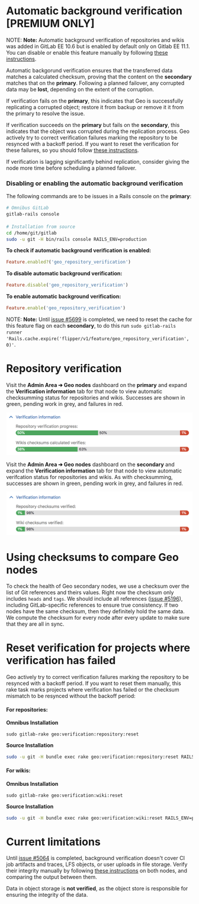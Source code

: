 # Automatic background verification **[PREMIUM ONLY]**

NOTE: **Note:**
Automatic background verification of repositories and wikis was added in
GitLab EE 10.6 but is enabled by default only on Gitlab EE 11.1. You can
disable or enable this feature manually by following
[these instructions][feature-flag].

Automatic backgorund verification ensures that the transferred data matches a
calculated checksum, proving that the content on the **secondary** matches that
on the **primary**. Following a planned failover, any corrupted data may be
**lost**, depending on the extent of the corruption.

If verification fails on the **primary**, this indicates that Geo is
successfully replicating a corrupted object; restore it from backup or remove it
it from the primary to resolve the issue.

If verification succeeds on the **primary** but fails on the **secondary**,
this indicates that the object was corrupted during the replication process.
Geo actively try to correct verification failures marking the repository to
be resynced with a backoff period. If you want to reset the verification for
these failures, so you should follow [these instructions][reset-verification].

If verification is lagging significantly behind replication, consider giving
the node more time before scheduling a planned failover.

### Disabling or enabling the automatic background verification

The following commands are to be issues in a Rails console on
the **primary**:

```sh
# Omnibus GitLab
gitlab-rails console

# Installation from source
cd /home/git/gitlab
sudo -u git -H bin/rails console RAILS_ENV=production
```

**To check if automatic background verification is enabled:**

```ruby
Feature.enabled?('geo_repository_verification')
```

**To disable automatic background verification:**

```ruby
Feature.disable('geo_repository_verification')
```

**To enable automatic background verification:**

```ruby
Feature.enable('geo_repository_verification')
```

NOTE: **Note:**
Until [issue #5699][ee-5699] is completed, we need to reset the cache for this
feature flag on each **secondary**, to do this run
`sudo gitlab-rails runner 'Rails.cache.expire('flipper/v1/feature/geo_repository_verification', 0)'`.

# Repository verification

Visit the **Admin Area ➔ Geo nodes** dashboard on the **primary** and expand
the **Verification information** tab for that node to view automatic checksumming
status for repositories and wikis. Successes are shown in green, pending work
in grey, and failures in red.

![Verification status](img/verification-status-primary.png)

Visit the **Admin Area ➔ Geo nodes** dashboard on the **secondary** and expand
the **Verification information** tab for that node to view automatic verifcation
status for repositories and wikis. As with checksumming, successes are shown in
green, pending work in grey, and failures in red.

![Verification status](img/verification-status-secondary.png)

# Using checksums to compare Geo nodes

To check the health of Geo secondary nodes, we use a checksum over the list of
Git references and theirs values. Right now the checksum only includes `heads`
and `tags`. We should include all references ([issue #5196][ee-5196]), including
GitLab-specific references to ensure true consistency. If two nodes have the
same checksum, then they definitely hold the same data. We compute the checksum
for every node after every update to make sure that they are all in sync.

# Reset verification for projects where verification has failed

Geo actively try to correct verification failures marking the repository to
be resynced with a backoff period. If you want to reset them manually, this
rake task marks projects where verification has failed or the checksum mismatch
to be resynced without the backoff period:

#### For repositories:

**Omnibus Installation**

```
sudo gitlab-rake geo:verification:repository:reset
```

**Source Installation**

```bash
sudo -u git -H bundle exec rake geo:verification:repository:reset RAILS_ENV=production
```

#### For wikis:

**Omnibus Installation**

```
sudo gitlab-rake geo:verification:wiki:reset
```

**Source Installation**

```bash
sudo -u git -H bundle exec rake geo:verification:wiki:reset RAILS_ENV=production
```

# Current limitations

Until [issue #5064][ee-5064] is completed, background verification doesn't cover
CI job artifacts and traces, LFS objects, or user uploads in file storage.
Verify their integrity manually by following [these instructions][foreground-verification]
on both nodes, and comparing the output between them.

Data in object storage is **not verified**, as the object store is responsible
for ensuring the integrity of the data.

[disaster-recovery]: index.md
[feature-flag]: background_verification.md#enabling-or-disabling-the-automatic-background-verification
[reset-verification]: background_verification.md#reset-verification-for-projects-where-verification-has-failed
[foreground-verification]: ../../raketasks/check.md
[ee-5064]: https://gitlab.com/gitlab-org/gitlab-ee/issues/5064
[ee-5699]: https://gitlab.com/gitlab-org/gitlab-ee/issues/5699
[ee-5195]: https://gitlab.com/gitlab-org/gitlab-ee/issues/5195
[ee-5196]: https://gitlab.com/gitlab-org/gitlab-ee/issues/5196
